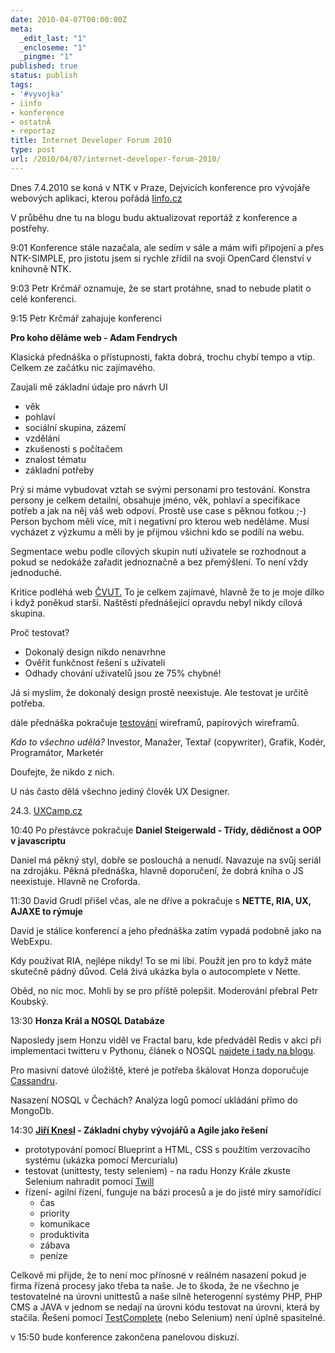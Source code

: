 ```yaml
---
date: 2010-04-07T00:00:00Z
meta:
  _edit_last: "1"
  _encloseme: "1"
  _pingme: "1"
published: true
status: publish
tags:
- '#vyvojka'
- iinfo
- konference
- ostatnÃ­
- reportaz
title: Internet Developer Forum 2010
type: post
url: /2010/04/07/internet-developer-forum-2010/
---
```


Dnes 7.4.2010 se koná v NTK v Praze, Dejvicích konference pro vývojáře webových aplikaci, kterou pořádá <a href="http://konference.iinfo.cz/">Iinfo.cz</a>

V průběhu dne tu na blogu budu aktualizovat reportáž z konference a postřehy.

9:01 Konference stále nazačala, ale sedím v sále a mám wifi připojení a přes NTK-SIMPLE, pro jistotu jsem si rychle zřídil na svoji OpenCard členství v knihovně NTK.

9:03 Petr Krčmář oznamuje, že se start protáhne, snad to nebude platit o celé konferenci.

9:15 Petr Krčmář zahajuje konferenci

<strong>Pro koho děláme web - Adam Fendrych</strong>

Klasická přednáška o přístupnosti, fakta dobrá, trochu chybí tempo a vtip. Celkem ze začátku nic zajímavého.

Zaujali mě základní údaje pro návrh UI
<ul>
	<li> věk</li>
	<li> pohlaví</li>
	<li> sociální skupina, zázemí</li>
	<li> vzdělání</li>
	<li> zkušenosti s počítačem</li>
	<li> znalost tématu</li>
	<li> základní potřeby</li>
</ul>
Prý si máme vybudovat vztah se svými personami pro testování. Konstra persony je celkem detailní, obsahuje jméno, věk, pohlaví a specifikace potřeb a jak na něj váš web odpoví. Prostě use case s pěknou fotkou ;-)
Person bychom měli více, mít i negativní pro kterou web neděláme. Musí vycházet z výzkumu a měli by je přijmou všichni kdo se podílí na webu.

Segmentace webu podle cílových skupin nutí uživatele se rozhodnout a pokud se nedokáže zařadit jednoznačně a bez přemýšlení. To není vždy jednoduché.

Kritice podléhá web <a href="http://www.cvut.cz">ČVUT.</a> To je celkem zajímavé, hlavně že to je moje dílko i když poněkud starší. Naštěstí přednášející opravdu nebyl nikdy cílová skupina.

Proč testovat?
<ul>
	<li> Dokonalý design nikdo nenavrhne</li>
	<li> Ověřit funkčnost řešení s uživateli</li>
	<li> Odhady chování uživatelů jsou ze 75% chybné!</li>
</ul>

Já si myslím, že dokonalý design prostě neexistuje. Ale testovat je určitě potřeba.

dále přednáška pokračuje <a href="http://www.test147.com/testovaci">testování</a> wireframů, papírových wireframů.

<em>Kdo to všechno udělá?</em>
Investor, Manažer, Textař (copywriter), Grafik, Kodér, Programátor, Marketér

Doufejte, že nikdo z nich.

U nás často dělá všechno jediný člověk UX Designer.

24.3. <a href="http://www.uxcamp.cz">UXCamp.cz</a>
 
10:40 Po přestávce pokračuje <strong>Daniel Steigerwald - Třídy, dědičnost a OOP v javascriptu</strong>

Daniel má pěkný styl, dobře se poslouchá a nenudí. Navazuje na svůj seriál na zdrojáku. Pěkná přednáška, hlavně doporučení, že dobrá kniha o JS neexistuje. Hlavně ne Croforda.

11:30 David Grudl přišel včas, ale ne dříve a pokračuje s <strong>NETTE, RIA, UX, AJAXE to rýmuje</strong>

David je stálice konferencí a jeho přednáška zatím vypadá podobně jako na WebExpu.

Kdy používat RIA, nejlépe nikdy! To se mi líbí. Použít jen pro to když máte skutečně pádný důvod.
Celá živá ukázka byla o autocomplete v Nette.  

Oběd, no nic moc. Mohli by se pro příště polepšit. Moderování přebral Petr Koubský.

13:30 <strong>Honza Král a NOSQL Databáze</strong>

Naposledy jsem Honzu viděl ve Fractal baru, kde předváděl Redis v akci při implementaci twitteru v Pythonu, článek o NOSQL <a href="http://blog.prskavec.net/2009/11/nosql-databze-v-php/">najdete i tady na blogu</a>.

Pro masivní datové úložiště, které je potřeba škálovat Honza doporučuje <a href="http://cassandra.apache.org/">Cassandru</a>.

Nasazení NOSQL v Čechách? Analýza logů pomocí ukládání přímo do MongoDb.

14:30 <strong><a href="http://www.knesl.com">Jiří Knesl</a> - Základní chyby vývojářů a Agile jako řešení</strong>
<ul> 
   <li>prototypování pomocí Blueprint a HTML, CSS s použitím verzovacího systému (ukázka pomocí Mercurialu)</li>
  <li>testovat (unittesty, testy seleniem) - na radu Honzy Krále zkuste Selenium nahradit pomocí <a href="http://twill.idyll.org/">Twill</a></li>
  <li>řízení- agilní řízení, funguje na bázi procesů a je do jisté míry samořídící
   <ul>
      <li>čas</li>
     <li>priority</li>
     <li>komunikace</li>
     <li>produktivita</li>
     <li>zábava</li>
     <li>peníze</li>
</ul>
</li>
</ul>

Celkově mi přijde, že to není moc přínosné v reálném nasazení pokud je firma řízená procesy jako třeba ta naše. Je to škoda, že ne všechno je testovatelné na úrovni unittestů a naše silně heterogenní systémy PHP, PHP CMS a JAVA v jednom se nedají na úrovni kódu testovat na úrovni, která by stačila. Řešení pomocí <a href="http://www.automatedqa.com/products/testcomplete/">TestComplete</a> (nebo Selenium) není úplně spasitelné.

v 15:50 bude konference zakončena panelovou diskuzí.
